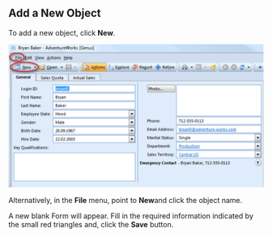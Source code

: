 ## Add a New Object

To add a new object, click **New**.

![ID1790291318104C1E.ID05ECFC2B8F3D474B.png](media/ID1790291318104C1E.ID05ECFC2B8F3D474B.png)

Alternatively, in the **File** menu, point to **New**and click the object name.

A new blank Form will appear. Fill in the required information indicated by the small red triangles and, click the **Save** button.